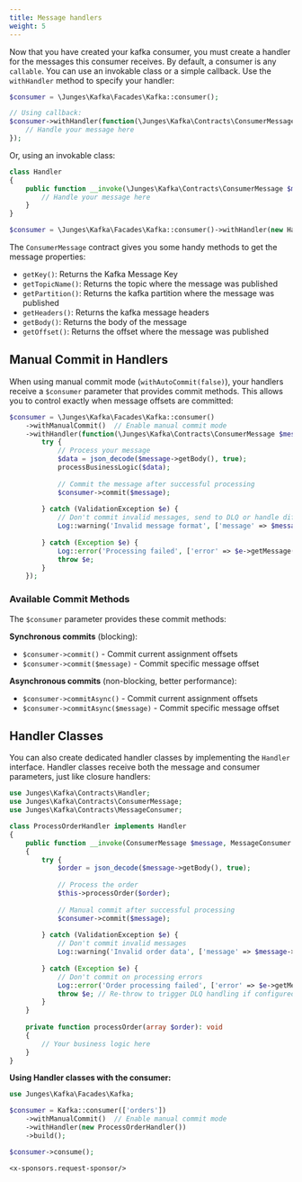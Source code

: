 ```yaml
---
title: Message handlers
weight: 5
---
```


Now that you have created your kafka consumer, you must create a handler for the messages this consumer receives. By default, a consumer is any `callable`.
You can use an invokable class or a simple callback. Use the `withHandler` method to specify your handler:

```php
$consumer = \Junges\Kafka\Facades\Kafka::consumer();

// Using callback:
$consumer->withHandler(function(\Junges\Kafka\Contracts\ConsumerMessage $message, \Junges\Kafka\Contracts\MessageConsumer $consumer) {
    // Handle your message here
});
```

Or, using an invokable class:

```php
class Handler
{
    public function __invoke(\Junges\Kafka\Contracts\ConsumerMessage $message, \Junges\Kafka\Contracts\MessageConsumer $consumer) {
        // Handle your message here
    }
}

$consumer = \Junges\Kafka\Facades\Kafka::consumer()->withHandler(new Handler)
```

The `ConsumerMessage` contract gives you some handy methods to get the message properties:

- `getKey()`: Returns the Kafka Message Key
- `getTopicName()`: Returns the topic where the message was published
- `getPartition()`: Returns the kafka partition where the message was published
- `getHeaders()`: Returns the kafka message headers
- `getBody()`: Returns the body of the message
- `getOffset()`: Returns the offset where the message was published

## Manual Commit in Handlers

When using manual commit mode (`withAutoCommit(false)`), your handlers receive a `$consumer` parameter that provides commit methods. This allows you to control exactly when message offsets are committed:

```php
$consumer = \Junges\Kafka\Facades\Kafka::consumer()
    ->withManualCommit()  // Enable manual commit mode
    ->withHandler(function(\Junges\Kafka\Contracts\ConsumerMessage $message, \Junges\Kafka\Contracts\MessageConsumer $consumer) {
        try {
            // Process your message
            $data = json_decode($message->getBody(), true);
            processBusinessLogic($data);
            
            // Commit the message after successful processing
            $consumer->commit($message);
            
        } catch (ValidationException $e) {
            // Don't commit invalid messages, send to DLQ or handle differently
            Log::warning('Invalid message format', ['message' => $message->getBody()]);
            
        } catch (Exception $e) {
            Log::error('Processing failed', ['error' => $e->getMessage()]);
            throw $e;
        }
    });
```

### Available Commit Methods

The `$consumer` parameter provides these commit methods:

**Synchronous commits** (blocking):
- `$consumer->commit()` - Commit current assignment offsets
- `$consumer->commit($message)` - Commit specific message offset

**Asynchronous commits** (non-blocking, better performance):
- `$consumer->commitAsync()` - Commit current assignment offsets
- `$consumer->commitAsync($message)` - Commit specific message offset


## Handler Classes

You can also create dedicated handler classes by implementing the `Handler` interface. Handler classes receive both the message and consumer parameters, just like closure handlers:

```php
use Junges\Kafka\Contracts\Handler;
use Junges\Kafka\Contracts\ConsumerMessage;
use Junges\Kafka\Contracts\MessageConsumer;

class ProcessOrderHandler implements Handler
{
    public function __invoke(ConsumerMessage $message, MessageConsumer $consumer): void
    {
        try {
            $order = json_decode($message->getBody(), true);
            
            // Process the order
            $this->processOrder($order);
            
            // Manual commit after successful processing
            $consumer->commit($message);
            
        } catch (ValidationException $e) {
            // Don't commit invalid messages
            Log::warning('Invalid order data', ['message' => $message->getBody()]);
            
        } catch (Exception $e) {
            // Don't commit on processing errors
            Log::error('Order processing failed', ['error' => $e->getMessage()]);
            throw $e; // Re-throw to trigger DLQ handling if configured
        }
    }
    
    private function processOrder(array $order): void
    {
        // Your business logic here
    }
}
```

**Using Handler classes with the consumer:**

```php
use Junges\Kafka\Facades\Kafka;

$consumer = Kafka::consumer(['orders'])
    ->withManualCommit()  // Enable manual commit mode
    ->withHandler(new ProcessOrderHandler())
    ->build();

$consumer->consume();
```

```+parse
<x-sponsors.request-sponsor/>
```

